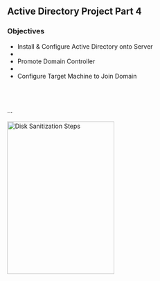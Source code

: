 <h2>Active Directory Project Part 4</h2>

<h3>Objectives</h3>

- Install & Configure Active Directory onto Server
- <br />
- Promote Domain Controller
- <br />
- Configure Target Machine to Join Domain
<br />
<br />

...
<br />
<br />
<img src="..." height="30%" width="70%" alt="Disk Sanitization Steps"/>

